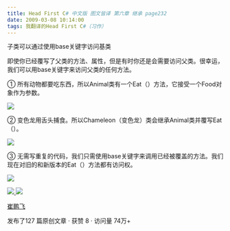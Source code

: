 ```yaml
---
title: Head First C# 中文版 图文皆译 第六章 继承 page232
date: 2009-03-08 10:14:00
tags: 我翻译的Head First C#（习作）
---
```

子类可以通过使用base关键字访问基类

即使你已经覆写了父类的方法、属性，但是有时你还是会需要访问父类。很幸运，我们可以用base关键字来访问父类的任何方法。

①  所有动物都要吃东西，所以Animal类有一个Eat（）方法，它接受一个Food对象作为参数。

![](https://p-blog.csdn.net/images/p_blog_csdn_net/cuipengfei1/EntryImages/20090308/2009-03-08_10-03-34.jpg)

②  变色龙用舌头捕食。所以Chameleon（变色龙）类会继承Animal类并覆写Eat（）。

![](https://p-blog.csdn.net/images/p_blog_csdn_net/cuipengfei1/EntryImages/20090308/2009-03-08_10-06-05.jpg)

③  无需写重复的代码，我们只需使用base关键字来调用已经被覆盖的方法。我们现在对旧的和新版本的Eat（）方法都有访问权。

![](https://p-blog.csdn.net/images/p_blog_csdn_net/cuipengfei1/EntryImages/20090308/2009-03-08_10-10-30.jpg)



[ ![](https://profile.csdnimg.cn/5/2/5/3_cuipengfei1)
![](https://g.csdnimg.cn/static/user-reg-year/1x/11.png)
](https://blog.csdn.net/cuipengfei1)

[ 崔鹏飞 ](https://blog.csdn.net/cuipengfei1)

发布了127 篇原创文章  ·  获赞 8  ·  访问量 74万+

